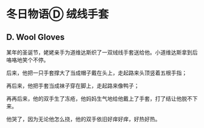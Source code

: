 # 冬日物语Ⓓ 绒线手套




## D. Wool Gloves #



某年的圣诞节，姥姥亲手为道维达斯织了一双绒线手套送给他。小道维达斯拿到后咯咯地笑个不停。



后来，他把一只手套撑大了当成帽子戴在头上，走起路来头顶竖着五根手指；



再后来，他把手套当成袜子穿在脚上，走起路来像鸭子；



再再后来，他的双手生了冻疮，他妈妈生气地给他戴上了手套，打了结让他脱不下来。



他哭了，因为无论他怎么挠，他的双手依旧好痒好痒，好热好热。

